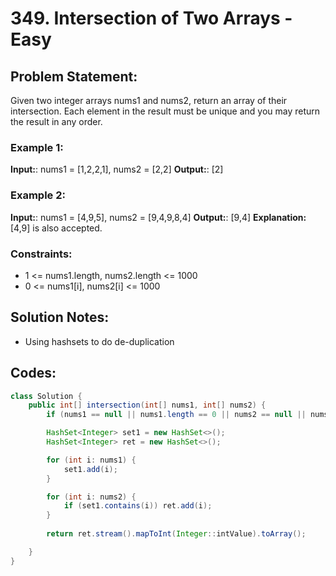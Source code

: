 # 349. Intersection of Two Arrays - Easy

## Problem Statement:
Given two integer arrays nums1 and nums2, return an array of their intersection. Each element in the result must be unique and you may return the result in any order.

### Example 1:

**Input:**: nums1 = [1,2,2,1], nums2 = [2,2]
**Output:**: [2]

### Example 2:

**Input:**: nums1 = [4,9,5], nums2 = [9,4,9,8,4]
**Output:**: [9,4]
**Explanation:** [4,9] is also accepted.
 

### Constraints:

- 1 <= nums1.length, nums2.length <= 1000
- 0 <= nums1[i], nums2[i] <= 1000

## Solution Notes:
- Using hashsets to do de-duplication

## Codes:

```Java
class Solution {
    public int[] intersection(int[] nums1, int[] nums2) {
        if (nums1 == null || nums1.length == 0 || nums2 == null || nums2.length == 0) return new int[0];

        HashSet<Integer> set1 = new HashSet<>();
        HashSet<Integer> ret = new HashSet<>();

        for (int i: nums1) {
            set1.add(i);
        }

        for (int i: nums2) {
            if (set1.contains(i)) ret.add(i);
        }
        
        return ret.stream().mapToInt(Integer::intValue).toArray();

    }
}
```